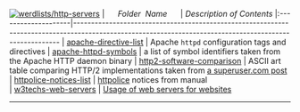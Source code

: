 [![werdlists/http-servers](https://img.shields.io/badge/werdlists-http_servers-purple.svg?logo=github&style=popout&longCache=true)](# "werdlists/http-servers")
|&nbsp;&nbsp;&nbsp;&nbsp;&nbsp;&nbsp;_Folder&nbsp;&nbsp;Name_&nbsp;&nbsp;&nbsp;&nbsp;&nbsp;&nbsp;| _Description of Contents_
|:--------------------|--------------------------------------------------------------------------------------------------------------------------------------------------------
| [apache-directive-list](apache-directive-list.txt) | Apache `httpd` configuration tags and directives
| [apache-httpd-symbols](apache-httpd-symbols.txt) | a list of symbol identifiers taken from the Apache HTTP daemon binary
| [http2-software-comparison](http2-software-comparison.asc) |  ASCII art table comparing HTTP/2 implementations taken from [a superuser.com post](https://superuser.com/questions/926663/iis-and-http-2-server-support/944163#944163 "a comparison of different client & server implementations of HTTP/2") 
| [httpolice-notices-list](httpolice-notices-list.html) | [httpolice](https://httpolice.readthedocs.io "HTTPolice user manual") notices from manual  
| [w3techs-web-servers](w3techs-web-servers.txt) |  [Usage of web servers for websites](https://w3techs.com/technologies/overview/web_server/all) 

* * *

